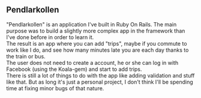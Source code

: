 ## Pendlarkollen  
"Pendlarkollen" is an application I've built in Ruby On Rails. The main purpose was to build a slightly more complex app in the framework than I've done before in order to learn it.  
The result is an app where you can add "trips", maybe if you commute to work like I do, and see how many minutes late you are each day thanks to the train or bus.  
The user does not need to create a account, he or she can log in with Facebook (using the Koala-gem) and start to add trips.  
There is still a lot of things to do with the app like adding validation and stuff like that. But as long it's just a personal project, I don't think I'll be spending time at fixing minor bugs of that nature.